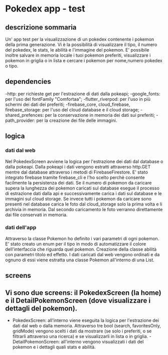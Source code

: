 # Pokedex app - test

## descrizione sommaria

Un' app test per la visualizzazione di un pokedex contenente i pokemon della prima generazione.
Vi è la possibilità di visualizzare il tipo, il numero del pokedex, le stats, le abilità e l'immagine del pokemon.
E' possibile inoltre salvare in memoria locale i tuoi pokemon preferiti, visualizzare i pokemon in griglia o in lista e cercare i pokemon per nome,numero pokedex o tipo.

## dependencies

-http: per richieste get per l'estrazione di dati dalla pokeapi;
-google_fonts: per l'uso del fontFamily "Comfortaa";
-flutter_riverpod: per l'uso in più schermi dei dati dei preferiti;
-firebase_core, cloud_firebase, firebase_storage: per l'uso del cloud database e il cloud storage;
-shared_prefences: per la conservazione in memoria dei dati sui preferiti;
-path_provider: per la creazione dei file delle immagini.

## logica

### dati dal web

Nel PokedexScreen avviene la logica per l'estrazione dei dati dal database o dalla pokeapi.
Dalla pokeapi i dati vengono estratti attraverso http.GET mentre dal database attraverso i metodi di FirebaseFirestore.
E' stato integrato firebase tramite firebase_cli e l'ho scelto perchè consente facilmente la persistenza dei dati.
Se il numero di pokemon da caricare supera la lunghezza dei pokemon caricati sul database esegue il processo di estrazione dati dalla api e successivamente carica i dati sul database e le immagini sul cloud storage.
Se invece tutti i pokemon da caricare sono presenti nel database carica le foto dal cloud_storage solo la prima volta e li archivia in memoria.
Dal secondo caricamento le foto verranno direttamente dai file conservati in memoria.

### dati dell'app

Attraverso la classe Pokemon ho definito i vari parametri di ogni pokemon.
E' stato creato un enum per il tipo in modo di automatizzare il colore dell'interfaccia che riguarda quel pokemon.
Creazione della classe abilità con parametri titolo ed effetto.
I dati caricati dal web vengono ordinati e da ognuno di essi viene estratta una classe Pokemon all'interno di una List<Pokemon>.

## screens

Vi sono due screens: il PokedexScreen (la home) e il DetailPokemonScreen (dove visualizzare i dettagli del pokemon).
- 
- PokedexScreen: all'interno viene eseguita la logica per l'estrazione dei dati dal web o dalla memoria.
Attraverso tre bool (search, favoritesOnly, gridMode) vengono scelti i dati da mostrare (se solo i preferiti, o se filtrarli attraverso una ricerca) e se visualizzarli in lista o in griglia.
-DetailPokemonScreen: all'interno vengono visualizzati i dati del pokemon e i dettagli quali stats e abilità.



